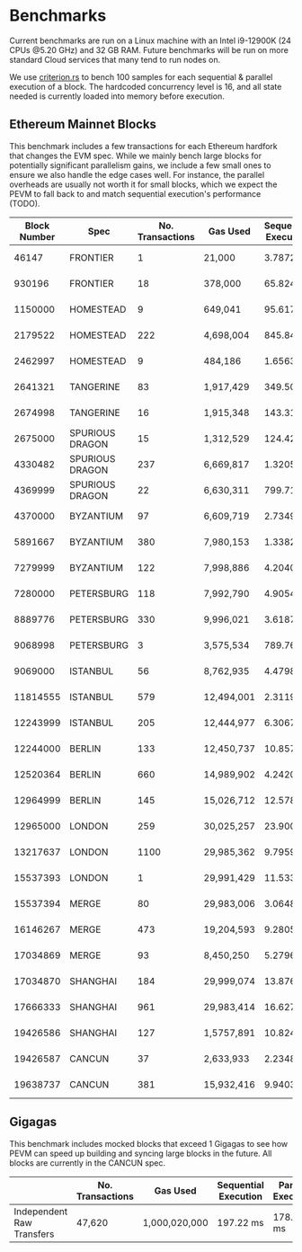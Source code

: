 # Benchmarks

Current benchmarks are run on a Linux machine with an Intel i9-12900K (24 CPUs @5.20 GHz) and 32 GB RAM. Future benchmarks will be run on more standard Cloud services that many tend to run nodes on.

We use [criterion.rs](https://github.com/bheisler/criterion.rs) to bench 100 samples for each sequential & parallel execution of a block. The hardcoded concurrency level is 16, and all state needed is currently loaded into memory before execution.

## Ethereum Mainnet Blocks

This benchmark includes a few transactions for each Ethereum hardfork that changes the EVM spec. While we mainly bench large blocks for potentially significant parallelism gains, we include a few small ones to ensure we also handle the edge cases well. For instance, the parallel overheads are usually not worth it for small blocks, which we expect the PEVM to fall back to and match sequential execution's performance (TODO).

| Block Number | Spec            | No. Transactions | Gas Used   | Sequential Execution | Parallel Execution | P / S    |
| ------------ | --------------- | ---------------- | ---------- | -------------------- | ------------------ | -------- |
| 46147        | FRONTIER        | 1                | 21,000     | 3.7872 µs            | 5.5558 µs          | 1.47     |
| 930196       | FRONTIER        | 18               | 378,000    | 65.824 µs            | 140.22 µs          | 2.13     |
| 1150000      | HOMESTEAD       | 9                | 649,041    | 95.617 µs            | 156.59 µs          | 1.64     |
| 2179522      | HOMESTEAD       | 222              | 4,698,004  | 845.84 µs            | 1.7590 ms          | 2.08     |
| 2462997      | HOMESTEAD       | 9                | 484,186    | 1.6563 ms            | 1.9527 ms          | 1.18     |
| 2641321      | TANGERINE       | 83               | 1,917,429  | 349.50 µs            | 774.49 µs          | 2.22     |
| 2674998      | TANGERINE       | 16               | 1,915,348  | 143.31 µs            | 164.90 µs          | 1.15     |
| 2675000      | SPURIOUS DRAGON | 15               | 1,312,529  | 124.42 µs            | 163.38 µs          | 1.31     |
| 4330482      | SPURIOUS DRAGON | 237              | 6,669,817  | 1.3205 ms            | 884.04 ms          | **0.67** |
| 4369999      | SPURIOUS DRAGON | 22               | 6,630,311  | 799.71 µs            | 494.42 µs          | **0.62** |
| 4370000      | BYZANTIUM       | 97               | 6,609,719  | 2.7349 ms            | 4.3211 ms          | 1.58     |
| 5891667      | BYZANTIUM       | 380              | 7,980,153  | 1.3382 ms            | 2.9384 ms          | 2.2      |
| 7279999      | BYZANTIUM       | 122              | 7,998,886  | 4.2040 ms            | 1.7674 ms          | **0.42** |
| 7280000      | PETERSBURG      | 118              | 7,992,790  | 4.9054 ms            | 2.8604 ms          | **0.58** |
| 8889776      | PETERSBURG      | 330              | 9,996,021  | 3.6187 ms            | 2.1291 ms          | **0.59** |
| 9068998      | PETERSBURG      | 3                | 3,575,534  | 789.76 µs            | 1.0295 ms          | 1.3      |
| 9069000      | ISTANBUL        | 56               | 8,762,935  | 4.4798 ms            | 4.2522 ms          | **0.95** |
| 11814555     | ISTANBUL        | 579              | 12,494,001 | 2.3119 ms            | 4.6240 ms          | 2        |
| 12243999     | ISTANBUL        | 205              | 12,444,977 | 6.3067 ms            | 5.0388 ms          | **0.8**  |
| 12244000     | BERLIN          | 133              | 12,450,737 | 10.857 ms            | 11.021 ms          | 1.02     |
| 12520364     | BERLIN          | 660              | 14,989,902 | 4.2420 ms            | 6.6671 ms          | 1.57     |
| 12964999     | BERLIN          | 145              | 15,026,712 | 12.578 ms            | 12.488 ms          | **0.99** |
| 12965000     | LONDON          | 259              | 30,025,257 | 23.900 ms            | 11.517 ms          | **0.48** |
| 13217637     | LONDON          | 1100             | 29,985,362 | 9.7959 ms            | 9.3456 ms          | **0.95** |
| 15537393     | LONDON          | 1                | 29,991,429 | 11.533 µs            | 25.709 µs          | 2.23     |
| 15537394     | MERGE           | 80               | 29,983,006 | 3.0648 ms            | 3.1080 ms          | 1.01     |
| 16146267     | MERGE           | 473              | 19,204,593 | 9.2805 ms            | 4.8756 ms          | **0.53** |
| 17034869     | MERGE           | 93               | 8,450,250  | 5.2796 ms            | 3.6964 ms          | **0.7**  |
| 17034870     | SHANGHAI        | 184              | 29,999,074 | 13.876 ms            | 13.367 ms          | **0.96** |
| 17666333     | SHANGHAI        | 961              | 29,983,414 | 16.627 ms            | 12.187 ms          | **0.73** |
| 19426586     | SHANGHAI        | 127              | 1,5757,891 | 10.824 ms            | 13.264 ms          | 1.23     |
| 19426587     | CANCUN          | 37               | 2,633,933  | 2.2348 ms            | 1.5202 ms          | **0.68** |
| 19638737     | CANCUN          | 381              | 15,932,416 | 9.9403 ms            | 9.9324 ms          | **1**    |

## Gigagas

This benchmark includes mocked blocks that exceed 1 Gigagas to see how PEVM can speed up building and syncing large blocks in the future. All blocks are currently in the CANCUN spec.

|                           | No. Transactions | Gas Used      | Sequential Execution | Parallel Execution | P / S   |
| ------------------------- | ---------------- | ------------- | -------------------- | ------------------ | ------- |
| Independent Raw Transfers | 47,620           | 1,000,020,000 | 197.22 ms            | 178.64 ms          | **91%** |
